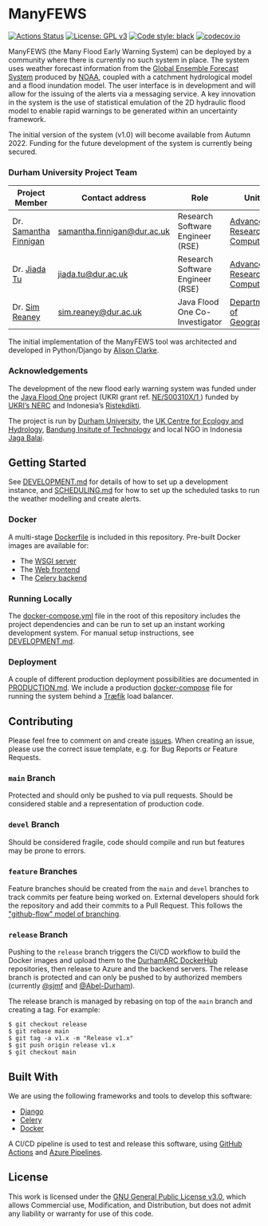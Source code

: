 # ManyFEWS

[![Actions Status](https://github.com/DurhamARC/ManyFEWS/workflows/Unit%20Tests/badge.svg)](https://github.com/DurhamARC/ManyFEWS/actions)
[![License: GPL v3](https://img.shields.io/badge/License-GPLv3-blue.svg)](https://www.gnu.org/licenses/gpl-3.0)
[![Code style: black](https://img.shields.io/badge/code%20style-black-000000.svg)](https://github.com/psf/black)
[![codecov.io](https://codecov.io/gh/DurhamARC/ManyFEWS/branch/main/graphs/badge.svg)](https://codecov.io/gh/DurhamARC/ManyFEWS/branch/main)

ManyFEWS (the Many Flood Early Warning System) can be deployed by a community where there is currently no such system in place. The system uses weather forecast information from the [Global Ensemble Forecast System](https://www.ncei.noaa.gov/products/weather-climate-models/global-ensemble-forecast) produced by [NOAA](https://www.noaa.gov), coupled with a catchment hydrological model and a flood inundation model. The user interface is in development and will allow for the issuing of the alerts via a messaging service. A key innovation in the system is the use of statistical emulation of the 2D hydraulic flood model to enable rapid warnings to be generated within an uncertainty framework.

The initial version of the system (v1.0) will become available from Autumn 2022. Funding for the future development of the system is currently being secured.

### Durham University Project Team

| Project Member                                   | Contact address                                                      | Role                             | Unit                                                                                |
|--------------------------------------------------|----------------------------------------------------------------------|----------------------------------|-------------------------------------------------------------------------------------|
| Dr. [Samantha Finnigan](https://github.com/sjmf) | [samantha.finnigan@dur.ac.uk](mailto:samantha.finnigan@durham.ac.uk) | Research Software Engineer (RSE) | [Advanced Research Computing](https://www.dur.ac.uk/arc/rse/)                       |
| Dr. [Jiada Tu](https://github.com/Abel-Durham)   | [jiada.tu@dur.ac.uk](mailto:jiada.tu@durham.ac.uk)                   | Research Software Engineer (RSE) | [Advanced Research Computing](https://www.dur.ac.uk/arc/rse/)                       |
| Dr. [Sim Reaney](https://github.com/simreaney)   | [sim.reaney@dur.ac.uk](mailto:sim.reaney@durham.ac.uk)               | Java Flood One Co-Investigator   | [Department of Geography](https://www.durham.ac.uk/departments/academic/geography/) |

The initial implementation of the ManyFEWS tool was architected and developed in Python/Django by [Alison Clarke](https://github.com/alisonrclarke).

### Acknowledgements

The development of the new flood early warning system was funded under the [Java Flood One](https://www.durham.ac.uk/research/institutes-and-centres/hazard-risk-resilience/research/current-projects/indonesia-java-flood-one/) project (UKRI grant ref. [NE/S00310X/1 ](https://gtr.ukri.org/projects?ref=NE%2FS00310X%2F1)) funded by [UKRI’s NERC](https://nerc.ukri.org) and Indonesia’s [Ristekdikti](http://litbangda.ristekdikti.go.id).

The project is run by [Durham University](https://www.dur.ac.uk), the [UK Centre for Ecology and Hydrology](https://www.ceh.ac.uk), [Bandung Insitute of Technology](https://www.itb.ac.id) and local NGO in Indonesia [Jaga Balai](https://instagram.com/jagabalai?utm_medium=copy_link).

## Getting Started

See [DEVELOPMENT.md](DEVELOPMENT.md) for details of how to set up a development instance, and [SCHEDULING.md](SCHEDULING.md) for how to set up the scheduled tasks to run the weather modelling and create alerts.

### Docker

A multi-stage [Dockerfile](Dockerfile) is included in this repository. Pre-built Docker images are available for:

* The [WSGI server](https://hub.docker.com/r/durhamarc/manyfews-gunicorn)
* The [Web frontend](https://hub.docker.com/r/durhamarc/manyfews-web)
* The [Celery backend](https://hub.docker.com/r/durhamarc/manyfews-gunicorn)

### Running Locally

The [docker-compose.yml](docker-compose.yml) file in the root of this repository includes the project dependencies and can be run to set up an instant working development system. For manual setup instructions, see [DEVELOPMENT.md](DEVELOPMENT.md).

### Deployment

A couple of different production deployment possibilities are documented in [PRODUCTION.md](PRODUCTION.md). We include a production [docker-compose](docker-compose.production.yml) file for running the system behind a [Træfik](https://traefik.io/traefik) load balancer.

## Contributing

Please feel free to comment on and create [issues](issues). When creating an issue, please use the correct issue template, e.g. for Bug Reports or Feature Requests.

### `main` Branch
Protected and should only be pushed to via pull requests. Should be considered stable and a representation of production code.

### `devel` Branch
Should be considered fragile, code should compile and run but features may be prone to errors.

### `feature` Branches
Feature branches should be created from the `main` and `devel` branches to track commits per feature being worked on. External developers should fork the repository and add their commits to a Pull Request. This follows the ["github-flow" model of branching](https://docs.github.com/en/get-started/quickstart/github-flow).

### `release` Branch
Pushing to the `release` branch triggers the CI/CD workflow to build the Docker images and upload them to the [DurhamARC DockerHub](https://hub.docker.com/orgs/durhamarc/) repositories, then release to Azure and the backend servers. The release branch is protected and can only be pushed to by authorized members (currently [@sjmf](https://github.com/sjmf) and [@Abel-Durham](https://github.com/Abel-Durham)).

The release branch is managed by rebasing on top of the `main` branch and creating a tag. For example:

```shell
$ git checkout release
$ git rebase main
$ git tag -a v1.x -m "Release v1.x"
$ git push origin release v1.x
$ git checkout main
```


## Built With

We are using the following frameworks and tools to develop this software:

* [Django](https://www.djangoproject.com/)
* [Celery](https://docs.celeryq.dev/en/stable/index.html)
* [Docker](https://docker.io/)

A CI/CD pipeline is used to test and release this software, using [GitHub Actions](https://github.com/features/actions) and [Azure Pipelines](https://azure.microsoft.com/en-gb/products/devops/pipelines/). 


## License
This work is licensed under the [GNU General Public License v3.0](LICENSE), which allows Commercial use, Modification, and Distribution, but does not admit any liability or warranty for use of this code.

[//]: # (## Citation)
[//]: # ()
[//]: # (Please cite the associated papers for this work if you use this code:)
[//]: # ()
[//]: # (```)
[//]: # (@article{xxx2021paper,)
[//]: # (  title={Title},)
[//]: # (  author={Author},)
[//]: # (  journal={arXiv},)
[//]: # (  year={2021})
[//]: # (})
[//]: # (```)

[//]: # (## Usage)
[//]: # ()
[//]: # (Any links to production environment, video demos and screenshots.)
[//]: # ()
[//]: # (## Roadmap)
[//]: # ()
[//]: # (- [x] Initial Research  )
[//]: # (- [x] Minimum viable product: )
[//]: # (- [ ] Alpha Release  )
[//]: # (- [ ] Feature-Complete Release  )
